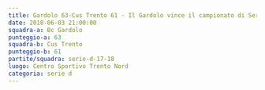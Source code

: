 ```yaml
---
title: Gardolo 63-Cus Trento 61 - Il Gardolo vince il campionato di Serie D!
date: 2018-06-03 21:00:00
squadra-a: Bc Gardolo
punteggio-a: 63
squadra-b: Cus Trento
punteggio-b: 61
partite/squadra: serie-d-17-18
luogo: Centro Sportivo Trento Nord
categoria: serie d
---
```


